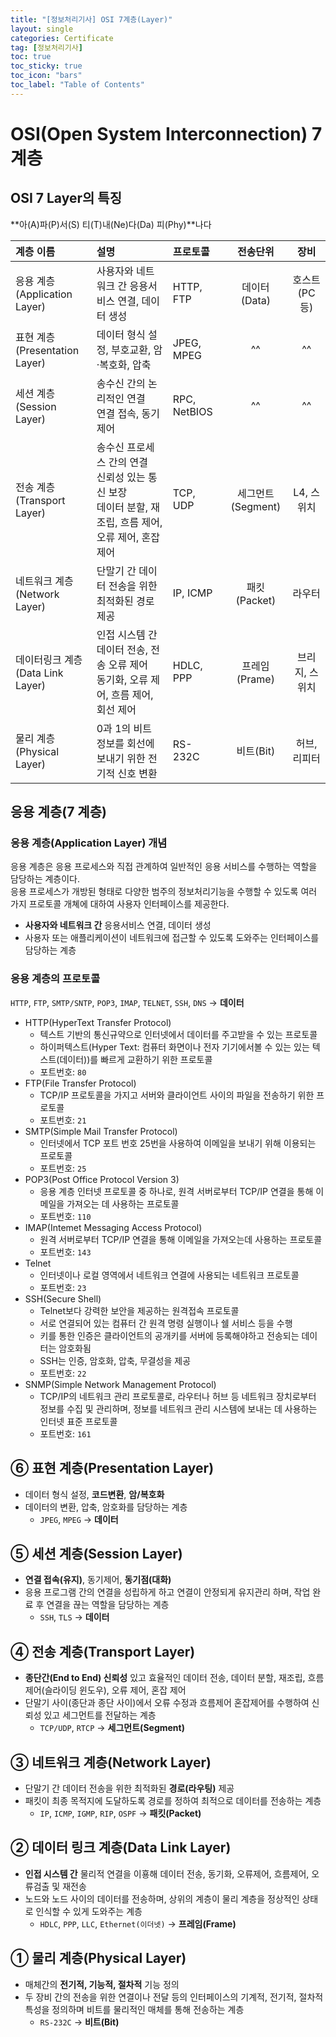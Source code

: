 ```yaml
---
title: "[정보처리기사] OSI 7계층(Layer)"
layout: single
categories: Certificate
tag: [정보처리기사]
toc: true
toc_sticky: true
toc_icon: "bars"
toc_label: "Table of Contents"
---
```


# OSI(Open System Interconnection) 7계층

## OSI 7 Layer의 특징
**아(A)파(P)서(S) 티(T)내(Ne)다(Da) 피(Phy)**나다

| 계층 이름                     | 설명                                              | 프로토콜 | 전송단위     | 장비          |
| :--------------------------- | :------------------------------------------------ | :------- | :----------: | :-----------: |
| 응용 계층<br>(Application Layer)  | 사용자와 네트워크 간 응용서비스 연결, 데이터 생성 | HTTP, FTP | 데이터<br>(Data) | 호스트<br>(PC 등) |
| 표현 계층<br>(Presentation Layer) | 데이터 형식 설정, 부호교환, 암·복호화, 압축      | JPEG, MPEG    | ^^ | ^^ |
| 세션 계층<br>(Session Layer)      | 송수신 간의 논리적인 연결<br>연결 접속, 동기제어  | RPC, NetBIOS | ^^ | ^^ |
| 전송 계층<br>(Transport Layer)    | 송수신 프로세스 간의 연결<br>신뢰성 있는 통신 보장<br>데이터 분할, 재조립, 흐름 제어, 오류 제어, 혼잡 제어 | TCP, UDP | 세그먼트<br>(Segment) | L4, 스위치 |
| 네트워크 계층<br>(Network Layer)  | 단말기 간 데이터 전송을 위한 최적화된 경로 제공 | IP, ICMP | 패킷(Packet) | 라우터 |
| 데이터링크 계층<br>(Data Link Layer) | 인접 시스템 간 데이터 전송, 전송 오류 제어<br>동기화, 오류 제어, 흐름 제어, 회선 제어 | HDLC, PPP  | 프레임(Prame) | 브리지, 스위치 |
| 물리 계층<br>(Physical Layer)     | 0과 1의 비트 정보를 회선에 보내기 위한 전기적 신호 변환  | RS-232C | 비트(Bit) | 허브, 리피터 |

## 응용 계층(7 계층)
### 응용 계층(Application Layer) 개념
응용 계층은 응용 프로세스와 직접 관계하여 일반적인 응용 서비스를 수행하는 역할을 담당하는 계층이다.  
응용 프로세스가 개방된 형태로 다양한 범주의 정보처리기능을 수행할 수 있도록 여러 가지 프로토콜 개쳬에 대하여 사용자 인터페이스를 제공한다.
- **사용자와 네트워크 간** 응용서비스 연결, 데이터 생성
- 사용자 또는 애플리케이션이 네트워크에 접근할 수 있도록 도와주는 인터페이스를 담당하는 계층

### 응용 계층의 프로토콜
`HTTP`, `FTP`, `SMTP/SNTP`, `POP3`, `IMAP`, `TELNET`, `SSH`, `DNS` → **데이터**
- HTTP(HyperText Transfer Protocol)
  - 텍스트 기반의 통신규약으로 인터넷에서 데이터를 주고받을 수 있는 프로토콜
  - 하이퍼텍스트(Hyper Text: 컴퓨터 화면이나 전자 기기에서볼 수 있는 있는 텍스트(데이터))를 빠르게 교환하기 위한 프로토콜
  - 포트번호: `80`
- FTP(File Transfer Protocol)
  - TCP/IP 프로토콜을 가지고 서버와 클라이언트 사이의 파일을 전송하기 위한 프로토콜
  - 포트번호: `21`
- SMTP(Simple Mail Transfer Protocol)
  - 인터넷에서 TCP 포트 번호 25번을 사용하여 이메일을 보내기 위해 이용되는 프로토콜
  - 포트번호: `25`
- POP3(Post Office Protocol Version 3)
  - 응용 계층 인터넷 프로토콜 중 하나로, 원격 서버로부터 TCP/IP 연결을 통해 이메일을 가져오는 데 사용하는 프로토콜
  - 포트번호: `110`
- IMAP(Intemet Messaging Access Protocol)
  - 원격 서버로부터 TCP/IP 연결을 통해 이메일을 가져오는데 사용하는 프로토콜
  - 포트번호: `143`
- Telnet
  - 인터넷이나 로컬 영역에서 네트워크 연결에 사용되는 네트워크 프로토콜
  - 포트번호: `23`
- SSH(Secure Shell)
  - Telnet보다 강력한 보안을 제공하는 원격접속 프로토콜
  - 서로 연결되어 있는 컴퓨터 간 원격 명령 실행이나 쉘 서비스 등을 수행
  - 키를 통한 인증은 클라이언트의 공개키를 서버에 등록해야하고 전송되는 데이터는 암호화됨
  - SSH는 인증, 암호화, 압축, 무결성을 제공
  - 포트번호: `22`
- SNMP(Simple Network Management Protocol)
  - TCP/IP의 네트워크 관리 프로토콜로, 라우터나 허브 등 네트워크 장치로부터 정보를 수집 및 관리하며, 정보를 네트워크 관리 시스템에 보내는 데 사용하는 인터넷 표준 프로토콜
  - 포트번호: `161`


## ⑥ 표현 계층(Presentation Layer)
- 데이터 형식 설정, **코드변환**, **암/복호화**
- 데이터의 변환, 압축, 암호화를 담당하는 계층
  - `JPEG`, `MPEG` → **데이터**

## ⑤ 세션 계층(Session Layer)
- **연결 접속(유지)**, 동기제어, **동기점(대화)**
- 응용 프로그램 간의 연결을 성립하게 하고 연결이 안정되게 유지관리 하며, 작업 완료 후 연결을 끊는 역할을 담당하는 계층
  - `SSH`, `TLS` → **데이터**

## ④ 전송 계층(Transport Layer)
- **종단간(End to End) 신뢰성** 있고 효율적인 데이터 전송, 데이터 분할, 재조립, 흐름 제어(슬라이딩 윈도우), 오류 제어, 혼잡 제어
- 단말기 사이(종단과 종단 사이)에서 오류 수정과 흐름제어 혼잡제어를 수행하여 신뢰성 있고 세그먼트를 전달하는 계층
  - `TCP/UDP`, `RTCP` → **세그먼트(Segment)**

## ③ 네트워크 계층(Network Layer)
- 단말기 간 데이터 전송을 위한 최적화된 **경로(라우팅)** 제공
- 패킷이 최종 목적지에 도달하도록 경로를 정하여 최적으로 데이터를 전송하는 계층
  - `IP`, `ICMP`, `IGMP`, `RIP`, `OSPF` → **패킷(Packet)**

## ② 데이터 링크 계층(Data Link Layer)
- **인접 시스템 간** 물리적 연결을 이횽해 데이터 전송, 동기화, 오류제어, 흐름제어, 오류검출 및 재전송
- 노드와 노드 사이의 데이터를 전송하며, 상위의 계층이 물리 계층을 정상적인 상태로 인식할 수 있게 도와주는 계층
  - `HDLC`, `PPP`, `LLC`, `Ethernet(이더넷)` → **프레임(Frame)**

## ① 물리 계층(Physical Layer)
- 매체간의 **전기적, 기능적, 절차적** 기능 정의
- 두 장비 간의 전송을 위한 연결이나 전달 등의 인터페이스의 기계적, 전기적, 절차적 특성을 정의하며 비트를 물리적인 매체를 통해 전송하는 계층
  - `RS-232C` → **비트(Bit)**
